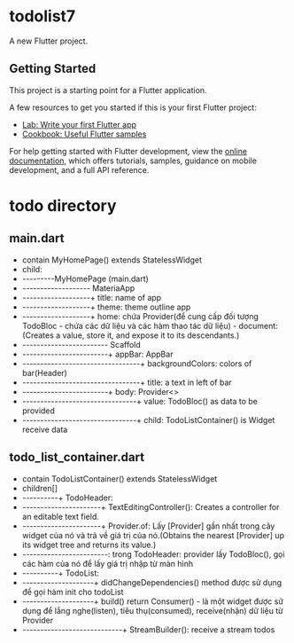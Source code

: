 # todolist7

A new Flutter project.

## Getting Started

This project is a starting point for a Flutter application.

A few resources to get you started if this is your first Flutter project:

- [Lab: Write your first Flutter app](https://docs.flutter.dev/get-started/codelab)
- [Cookbook: Useful Flutter samples](https://docs.flutter.dev/cookbook)

For help getting started with Flutter development, view the
[online documentation](https://docs.flutter.dev/), which offers tutorials,
samples, guidance on mobile development, and a full API reference.

# todo directory
## main.dart
  - contain MyHomePage() extends StatelessWidget
  - child:
  - ---------MyHomePage (main.dart)
  - ------------------- MateriaApp
  - -------------------+ title: name of app
  - -------------------+ theme: theme outline app
  - -------------------+ home: chứa Provider(để cung cấp đối tượng TodoBloc - chứa các dữ liệu và các hàm thao tác dữ liệu) - document: (Creates a value, store it, and expose it to its descendants.)
  - ------------------------ Scaffold
  - ------------------------+ appBar: AppBar
  - ---------------------------------+ backgroundColors: colors of bar(Header)
  - ---------------------------------+ title: a text in left of bar
  - ------------------------+ body: Provider<>
  - --------------------------------+ value: TodoBloc() as data to be provided
  - --------------------------------+ child: TodoListContainer() is Widget receive data
## todo_list_container.dart
  - contain TodoListContainer() extends StatelessWidget
  - children[]
  - ----------+ TodoHeader:
  - ----------------------+ TextEditingController(): Creates a controller for an editable text field.
  - ----------------------+ Provider.of<TodoBloc>: Lấy [Provider<T>] gần nhất trong cây widget của nó và trả về giá trị của nó.(Obtains the nearest [Provider<T>] up its widget tree and returns its value.)
  - ------------------------: trong TodoHeader: provider lấy TodoBloc(), gọi các hàm của nó để lấy giá trị nhập từ màn hình
  - ----------+ TodoList:
  - --------------------+ didChangeDependencies() method được sử dụng để gọi hàm init cho todoList
  - --------------------+ build() return Consumer() - là một widget được sử dụng để lắng nghe(listen), tiêu thụ(consumed), receive(nhận) dữ liệu từ Provider
  - ----------------------------+ StreamBuilder(): receive a stream todos  















  
